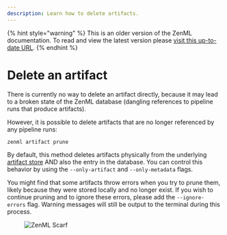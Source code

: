 ```yaml
---
description: Learn how to delete artifacts.
---
```


{% hint style="warning" %}
This is an older version of the ZenML documentation. To read and view the latest version please [visit this up-to-date URL](https://docs.zenml.io).
{% endhint %}


# Delete an artifact

There is currently no way to delete an artifact directly, because it may lead to
a broken state of the ZenML database (dangling references to pipeline runs that produce artifacts).

However, it is possible to delete artifacts that are no longer referenced by any pipeline runs:

```shell
zenml artifact prune
```

By default, this method deletes artifacts physically from the underlying [artifact store](https://docs.zenml.io/stacks/artifact-stores)
AND also the entry in the database. You can control this behavior by using the
`--only-artifact` and `--only-metadata` flags.

You might find that some artifacts throw errors when you try to prune them,
likely because they were stored locally and no longer exist. If you wish to
continue pruning and to ignore these errors, please add the `--ignore-errors`
flag. Warning messages will still be output to the terminal during this process.

<figure><img src="https://static.scarf.sh/a.png?x-pxid=f0b4f458-0a54-4fcd-aa95-d5ee424815bc" alt="ZenML Scarf"><figcaption></figcaption></figure>
